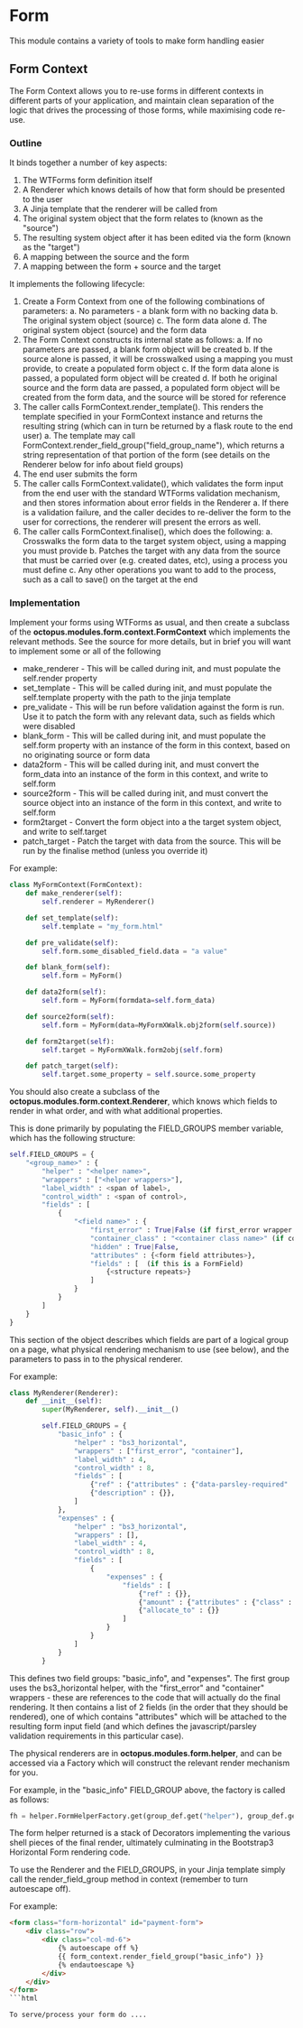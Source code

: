 # Form

This module contains a variety of tools to make form handling easier

## Form Context

The Form Context allows you to re-use forms in different contexts in different parts of your application, and maintain
clean separation of the logic that drives the processing of those forms, while maximising code re-use.

### Outline

It binds together a number of key aspects:

1. The WTForms form definition itself
2. A Renderer which knows details of how that form should be presented to the user
3. A Jinja template that the renderer will be called from
4. The original system object that the form relates to (known as the "source")
5. The resulting system object after it has been edited via the form (known as the "target")
6. A mapping between the source and the form
7. A mapping between the form + source and the target

It implements the following lifecycle:

1. Create a Form Context from one of the following combinations of parameters:
    a. No parameters - a blank form with no backing data
    b. The original system object (source)
    c. The form data alone
    d. The original system object (source) and the form data
2. The Form Context constructs its internal state as follows:
    a. If no parameters are passed, a blank form object will be created
    b. If the source alone is passed, it will be crosswalked using a mapping you must provide, to create a populated form object
    c. If the form data alone is passed, a populated form object will be created
    d. If both he original source and the form data are passed, a populated form object will be created from the form data, and the source will be stored for reference
3. The caller calls FormContext.render_template().  This renders the template specified in your FormContext instance and returns the resulting string (which can in turn be returned by a flask route to the end user)
    a. The template may call FormContext.render_field_group("field_group_name"), which returns a string representation of that portion of the form (see details on the Renderer below for info about field groups)
4. The end user submits the form
5. The caller calls FormContext.validate(), which validates the form input from the end user with the standard WTForms validation mechanism, and then stores information about error fields in the Renderer
    a. If there is a validation failure, and the caller decides to re-deliver the form to the user for corrections, the renderer will present the errors as well.
6. The caller calls FormContext.finalise(), which does the following:
    a. Crosswalks the form data to the target system object, using a mapping you must provide
    b. Patches the target with any data from the source that must be carried over (e.g. created dates, etc), using a process you must define
    c. Any other operations you want to add to the process, such as a call to save() on the target at the end

### Implementation

Implement your forms using WTForms as usual, and then create a subclass of the **octopus.modules.form.context.FormContext**
which implements the relevant methods.  See the source for more details, but in brief you will want to implement some or
all of the following

* make_renderer - This will be called during init, and must populate the self.render property
* set_template - This will be called during init, and must populate the self.template property with the path to the jinja template
* pre_validate - This will be run before validation against the form is run.  Use it to patch the form with any relevant data, such as fields which were disabled
* blank_form - This will be called during init, and must populate the self.form property with an instance of the form in this context, based on no originating source or form data
* data2form - This will be called during init, and must convert the form_data into an instance of the form in this context, and write to self.form
* source2form - This will be called during init, and must convert the source object into an instance of the form in this context, and write to self.form
* form2target - Convert the form object into a the target system object, and write to self.target
* patch_target - Patch the target with data from the source.  This will be run by the finalise method (unless you override it)

For example:

```python
class MyFormContext(FormContext):
    def make_renderer(self):
        self.renderer = MyRenderer()

    def set_template(self):
        self.template = "my_form.html"

    def pre_validate(self):
        self.form.some_disabled_field.data = "a value"

    def blank_form(self):
        self.form = MyForm()

    def data2form(self):
        self.form = MyForm(formdata=self.form_data)

    def source2form(self):
        self.form = MyForm(data=MyFormXWalk.obj2form(self.source))

    def form2target(self):
        self.target = MyFormXWalk.form2obj(self.form)

    def patch_target(self):
        self.target.some_property = self.source.some_property
```

You should also create a subclass of the **octopus.modules.form.context.Renderer**, which knows which fields to render in what order, and with what additional properties.

This is done primarily by populating the FIELD_GROUPS member variable, which has the following structure:

```python
self.FIELD_GROUPS = {
    "<group_name>" : {
        "helper" : "<helper name>",
        "wrappers" : ["<helper wrappers>"],
        "label_width" : <span of label>,
        "control_width" : <span of control>,
        "fields" : [
            {
                "<field name>" : {
                    "first_error" : True|False (if first_error wrapper is used),
                    "container_class" : "<container class name>" (if container wrapper is used),
                    "hidden" : True|False,
                    "attributes" : {<form field attributes>},
                    "fields" : [  (if this is a FormField)
                        {<structure repeats>}
                    ]
                }
            }
        ]
    }
}
```

This section of the object describes which fields are part of a logical group on a page, what physical rendering mechanism to use (see below), and the parameters to pass in to the physical renderer.

For example:

```python
class MyRenderer(Renderer):
    def __init__(self):
        super(MyRenderer, self).__init__()

        self.FIELD_GROUPS = {
            "basic_info" : {
                "helper" : "bs3_horizontal",
                "wrappers" : ["first_error", "container"],
                "label_width" : 4,
                "control_width" : 8,
                "fields" : [
                    {"ref" : {"attributes" : {"data-parsley-required" : "true"}}},
                    {"description" : {}},
                ]
            },
            "expenses" : {
                "helper" : "bs3_horizontal",
                "wrappers" : [],
                "label_width" : 4,
                "control_width" : 8,
                "fields" : [
                    {
                        "expenses" : {
                            "fields" : [
                                {"ref" : {}},
                                {"amount" : {"attributes" : {"class" : "input-small", "data-parsley-type" : "number"}}},
                                {"allocate_to" : {}}
                            ]
                        }
                    }
                ]
            }
        }
```

This defines two field groups: "basic_info", and "expenses".  The first group uses the bs3_horizontal helper, with the "first_error" and "container"
wrappers - these are references to the code that will actually do the final rendering.  It then contains a list of 2 fields (in the order that they
should be rendered), one of which contains "attributes" which will be attached to the resulting form input field (and which defines the javascript/parsley
validation requirements in this particular case).

The physical renderers are in **octopus.modules.form.helper**, and can be accessed via a Factory which will construct the relevant render mechanism for you.

For example, in the "basic_info" FIELD_GROUP above, the factory is called as follows:

```python
fh = helper.FormHelperFactory.get(group_def.get("helper"), group_def.get("wrappers"))
```

The form helper returned is a stack of Decorators implementing the various shell pieces of the final render, ultimately culminating in the Bootstrap3 Horizontal Form rendering code.

To use the Renderer and the FIELD_GROUPS, in your Jinja template simply call the render_field_group method in context (remember to turn autoescape off).

For example:

```html
<form class="form-horizontal" id="payment-form">
    <div class="row">
        <div class="col-md-6">
            {% autoescape off %}
            {{ form_context.render_field_group("basic_info") }}
            {% endautoescape %}
        </div>
    </div>
</form>
```html

To serve/process your form do ....
